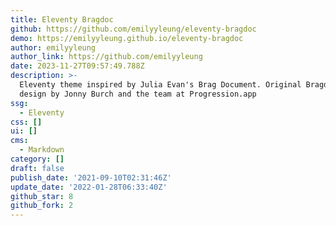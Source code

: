 ```yaml
---
title: Eleventy Bragdoc
github: https://github.com/emilyyleung/eleventy-bragdoc
demo: https://emilyyleung.github.io/eleventy-bragdoc
author: emilyyleung
author_link: https://github.com/emilyyleung
date: 2023-11-27T09:57:49.788Z
description: >-
  Eleventy theme inspired by Julia Evan's Brag Document. Original Bragdocs
  design by Jonny Burch and the team at Progression.app
ssg:
  - Eleventy
css: []
ui: []
cms:
  - Markdown
category: []
draft: false
publish_date: '2021-09-10T02:31:46Z'
update_date: '2022-01-28T06:33:40Z'
github_star: 8
github_fork: 2
---
```

